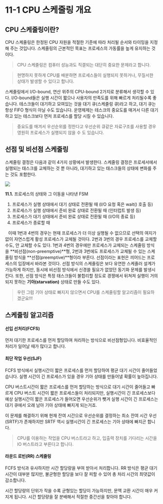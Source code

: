 # 11-1 CPU 스케줄링 개요

## CPU 스케줄링이란?

CPU 스케줄링은 한정된 CPU 자원을 적절한 기준에 따라 처리될 순서와 타이밍을 지정해 주는 것입니다. 스케줄링의 근본적인 목표는 프로세스의 가동률을 높게 유지하는 것이다.

> CPU 스케줄링은 컴퓨터 성능과도 직결되는 대단히 중요한 문제라고 합니다. 

> 현명하지 못하게 CPU를 배분하면 프로세스들이 실행되지 못하거나, 무질서한 상태가 발생할 수 있다고 합니다.


스케줄링에서 I/O-bound, 연산 위주의 CPU-bound 2가지로 분류해서 생각할 수 있다. I/O-bound들은 실행 시간이 짧으나 사용자의 만족도를 위해 빠르게 처리될수록 좋습니다. 테스크들이 대기하고 모여있는 것을 대기 큐(스케줄링 큐)라고 하고, 대기 큐는 항상 FIFO 형식이 아닐 수도 있습니다. 운영체제는 테스크의 중요도를 매겨서 다른 대기하고 있는 테스크보다 먼저 프로세스를 할당 시킬 수 있습니다.

> 중요도를 매겨서 우선순위를 정한다고 우선순위 큐같은 자료구조를 사용할 경우 영원히 프로세스가 실행되지 않을 수 도 있습니다.

## 선점 및 비선점 스케줄링

스케줄링 결정은 다음과 같이 4가지 상황에서 발생한다. 스케줄링 결정은 프로세서에서 실행되는 태스크를 교체하는 것 뿐 아니라, 대기하고 있는 태스크들의 상태에 변화를 주는 것도 포함한다.

<img src="https://mblogthumb-phinf.pstatic.net/MjAyMzAzMzBfMTY2/MDAxNjgwMTU5MTY4NzQz.2pVvhPNNw-1EChG_3uQ-MkFXO4GCZ9e0Nez2bJvAhCkg.6D-6csQAD49JMtjiDmDJ14txc8nagUDR7bPQcbURXyQg.PNG.kks227/3-2.png?type=w800">

**11.1.** 프로세스의 상태와 그 이동을 나타낸 FSM

1. 프로세스가 실행 상태에서 대기 상태로 전환될 때 (I/O 요청 혹은 wait() 호출 등)
2. 프로세스가 실행 상태에서 준비 완료 상태로 전환될 때 (인터럽트 발생 등)
3. 프로세스가 대기 상태에서 준비 완료 상태로 전환될 때 (I/O의 종료 등)
4. 프로세스가 종료할 때

⠀이때 1번과 4번의 경우는 현재 프로세스가 더 이상 실행될 수 없으므로 선택의 여지가 없이 자연스럽게 활성 프로세스가 교체될 것이다. 2번과 3번의 경우 프로세스를 교체할 수도, 안 교체할 수도 있다. 1번과 4번의 경우에만 프로세스가 교체되는 스케줄링 방식을 **비선점(non-preemptive)**형, 2번과 3번에도 프로세스가 교체될 수 있는 스케줄링 방식을 **선점(preemptive)**형이라 부른다. 선점이라는 표현은 끼어드는 프로세스의 입장에서 바라본 것이다.
선점 방식의 스케줄링은 보다 유연한 스케줄러 설계가 가능하게 하지만, 동시에 비선점 방식에서 신경쓸 필요가 없었던 동기화 문제를 발생시킨다. 또한, 선점 방식은 특정 태스크들이 불합리할 정도로 경쟁에서 뒤쳐져 실행이 거의 되지 못하는 **기아(starvation)** 상태로 만들 수도 있다.


> 우린 그럼 기아 상태로 빠지지 않으면서 CPU를 스케줄링할 알고리즘이 필요하겠군요!!!

## 스케줄링 알고리즘


#### 선입 선처리(FCFS)

먼저 대기한 프로세스를 먼저 할당하여 처리하는 방식으로 비선점형입니다. 비효율적인 처리가 일어날 때가 많다고 합니다.


#### 최단 작업 우선(SJF)

FCFS 방식에서 실행시간이 짧은 프로세스를 먼저 할당하여 평균 대기 시간이 줄어들었습니다. 실행 시간이 긴 프로세스가 있을 경우 기아 상태를 만들어낼 확률이 높아집니다.

CPU 버스트시간이 짧은 프로세스를 먼저 할당하는 방식으로 대기 시간이 줄어들고 빠르게 CPU 버스트 시간이 짧은 프로세스들이 처리되지만, 실행시간이 긴 프로세스보다 예상 실행시간이 짧은 프로세스가 들어오면 우선순위가 뺏겨 실행 시간이 긴 프로세스는 대기 큐에서 오래 남아 기아 상태에 빠지게 되는거죠.

이 문제를 해결하기 위해 현재 잔여 시간으로 우선순위를 결정하는 최소 잔여 시간 우선(SRTF)가 존재하지만 SRTF 역시 실행시간이 긴 프로세스는 기아 상태에 빠지곤 합니다.

> CPU를 이용하는 작업을 CPU 버스트라고 하고, 입출력 장치를 기다리는 시간을 IO 버스트라고 부른다고 합니다.


#### 라운드 로빈(RR) 스케줄링

FCFS 방식과 유사하지만 시간 할당량을 부여 받아서 처리합니다. RR 방식은 평균 대기 시간이 대부분 많지만, 불균형한 할당을 보다 잘 피할 수 있어 총 처리 시간의 최댓값이 감소합니다.

시간 할당량의 단위가 작을 수록 균형있는 할당이 가능하지만, 문맥 교환 시간이 매우 커지게 됩니다. 시간 할당량을 잘 분배해서 적절한 중간선을 찾아야 합니다.

#### 




